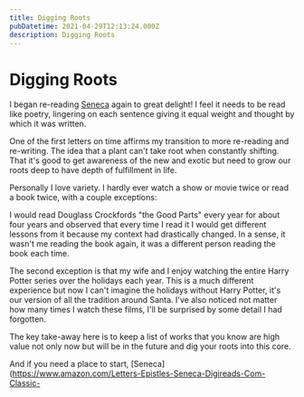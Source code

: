 ```yaml
---
title: Digging Roots
pubDatetime: 2021-04-29T12:13:24.000Z
description: Digging Roots
---
```


# Digging Roots

I began re-reading [Seneca](https://www.amazon.com/Letters-Epistles-Seneca-Digireads-Com-Classic-ebook/dp/B00E0VXJ30/ref=sr_1_1) again to great delight! I feel it needs to be read like poetry, lingering on each sentence giving it equal weight and thought by which it was written.

One of the first letters on time affirms my transition to more re-reading and re-writing. The idea that a plant can't take root when constantly shifting. That it's good to get awareness of the new and exotic but need to grow our roots deep to have depth of fulfillment in life.

Personally I love variety. I hardly ever watch a show or movie twice or read a book twice, with a couple exceptions:

I would read Douglass Crockfords "the Good Parts" every year for about four years and observed that every time I read it I would get different lessons from it because my context had drastically changed. In a sense, it wasn't me reading the book again, it was a different person reading the book each time.

The second exception is that my wife and I enjoy watching the entire Harry Potter series over the holidays each year. This is a much different experience but now I can't imagine the holidays without Harry Potter, it's our version of all the tradition around Santa. I've also noticed not matter how many times I watch these films, I'll be surprised by some detail I had forgotten.

The key take-away here is to keep a list of works that you know are high value not only now but will be in the future and dig your roots into this core.

And if you need a place to start, [Seneca](https://www.amazon.com/Letters-Epistles-Seneca-Digireads-Com-Classic-
